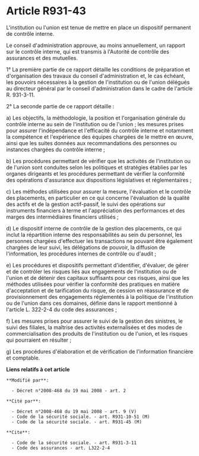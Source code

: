 # Article R931-43

L'institution ou l'union est tenue de mettre en place un dispositif permanent de contrôle interne. 

Le conseil d'administration approuve, au moins annuellement, un rapport sur le contrôle interne, qui est transmis à
l'Autorité de contrôle des assurances et des mutuelles. 

1° La première partie de ce rapport détaille les conditions de préparation et d'organisation des travaux du conseil
d'administration et, le cas échéant, les pouvoirs nécessaires à la gestion de l'institution ou de l'union délégués au
directeur général par le conseil d'administration dans le cadre de l'article R. 931-3-11. 

2° La seconde partie de ce rapport détaille : 

a) Les objectifs, la méthodologie, la position et l'organisation générale du contrôle interne au sein de l'institution ou de
l'union ; les mesures prises pour assurer l'indépendance et l'efficacité du contrôle interne et notamment la compétence et
l'expérience des équipes chargées de le mettre en œuvre, ainsi que les suites données aux recommandations des personnes ou
instances chargées du contrôle interne ; 

b) Les procédures permettant de vérifier que les activités de l'institution ou de l'union sont conduites selon les politiques
et stratégies établies par les organes dirigeants et les procédures permettant de vérifier la conformité des opérations
d'assurance aux dispositions législatives et réglementaires ; 

c) Les méthodes utilisées pour assurer la mesure, l'évaluation et le contrôle des placements, en particulier en ce qui
concerne l'évaluation de la qualité des actifs et de la gestion actif-passif, le suivi des opérations sur instruments
financiers à terme et l'appréciation des performances et des marges des intermédiaires financiers utilisés ; 

d) Le dispositif interne de contrôle de la gestion des placements, ce qui inclut la répartition interne des responsabilités
au sein du personnel, les personnes chargées d'effectuer les transactions ne pouvant être également chargées de leur suivi,
les délégations de pouvoir, la diffusion de l'information, les procédures internes de contrôle ou d'audit ; 

e) Les procédures et dispositifs permettant d'identifier, d'évaluer, de gérer et de contrôler les risques liés aux
engagements de l'institution ou de l'union et de détenir des capitaux suffisants pour ces risques, ainsi que les méthodes
utilisées pour vérifier la conformité des pratiques en matière d'acceptation et de tarification du risque, de cession en
réassurance et de provisionnement des engagements réglementés à la politique de l'institution ou de l'union dans ces
domaines, définie dans le rapport mentionné à l'article L. 322-2-4 du code des assurances ; 

f) Les mesures prises pour assurer le suivi de la gestion des sinistres, le suivi des filiales, la maîtrise des activités
externalisées et des modes de commercialisation des produits de l'institution ou de l'union, et les risques qui pourraient en
résulter ; 

g) Les procédures d'élaboration et de vérification de l'information financière et comptable.

**Liens relatifs à cet article**

	**Modifié par**:

	  - Décret n°2008-468 du 19 mai 2008 - art. 2

	**Cité par**:

	  - Décret n°2008-468 du 19 mai 2008 - art. 9 (V)
	  - Code de la sécurité sociale. - art. R931-10-51 (M)
	  - Code de la sécurité sociale. - art. R931-45 (M)

	**Cite**:

	  - Code de la sécurité sociale. - art. R931-3-11
	  - Code des assurances - art. L322-2-4
